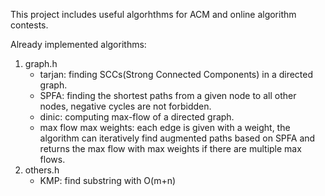 This project includes useful algorhthms for ACM and online algorithm contests.

Already implemented algorithms:

1. graph.h
    * tarjan: finding SCCs(Strong Connected Components) in a directed graph.
    * SPFA: finding the shortest paths from a given node to all other nodes, negative cycles are not forbidden.
    * dinic: computing max-flow of a directed graph. 
    * max flow max weights: each edge is given with a weight, the algorithm can iteratively find augmented paths based on SPFA and returns the max flow with max weights if there are multiple max flows.
2. others.h   
    * KMP: find substring with O(m+n)

